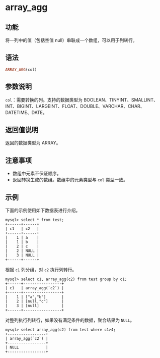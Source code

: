 # array_agg

## 功能

将一列中的值（包括空值 null）串联成一个数组，可以用于列转行。

## 语法

```Haskell
ARRAY_AGG(col)
```

## 参数说明

`col`：需要转换的列。支持的数据类型为 BOOLEAN、TINYINT、SMALLINT、INT、BIGINT、LARGEINT、FLOAT、DOUBLE、VARCHAR、CHAR、DATETIME、DATE。

## 返回值说明

返回的数据类型为 ARRAY。

## 注意事项

* 数组中元素不保证顺序。
* 返回转换生成的数组。数组中的元素类型与 `col` 类型一致。

## 示例

下面的示例使用如下数据表进行介绍。

```Plain Text
mysql> select * from test;
+------+------+
| c1   | c2   |
+------+------+
|    1 | a    |
|    1 | b    |
|    2 | c    |
|    2 | NULL |
|    3 | NULL |
+------+------+
```

根据 `c1` 列分组，对 `c2` 执行列转行。

```Plain Text
mysql> select c1, array_agg(c2) from test group by c1;
+------+-----------------+
| c1   | array_agg(`c2`) |
+------+-----------------+
|    1 | ["a","b"]       |
|    2 | [null,"c"]      |
|    3 | [null]          |
+------+-----------------+
```

对整列执行列转行，如果没有满足条件的数据，聚合结果为 `NULL`。

```Plain Text
mysql> select array_agg(c2) from test where c1>4;
+-----------------+
| array_agg(`c2`) |
+-----------------+
| NULL            |
+-----------------+
```

